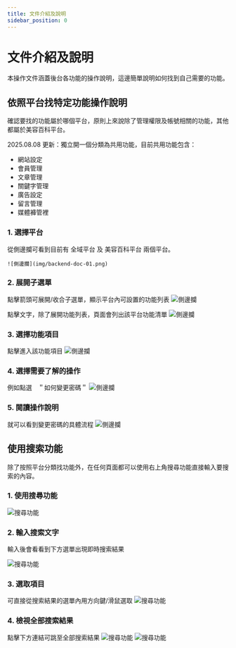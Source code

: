```yaml
---
title: 文件介紹及說明
sidebar_position: 0
---
```


# 文件介紹及說明

本操作文件涵蓋後台各功能的操作說明，這邊簡單說明如何找到自己需要的功能。

## 依照平台找特定功能操作說明

確認要找的功能屬於哪個平台，原則上來說除了管理權限及帳號相關的功能，其他都屬於美容百科平台。

2025.08.08 更新：獨立開一個分類為共用功能，目前共用功能包含：

-   網站設定
-   會員管理
-   文章管理
-   關鍵字管理
-   廣告設定
-   留言管理
-   媒體褲管裡

### 1. 選擇平台

從側邊攔可看到目前有 全域平台 及 美容百科平台 兩個平台。

    ![側邊攔](img/backend-doc-01.png)

### 2. 展開子選單

點擊箭頭可展開/收合子選單，顯示平台內可設置的功能列表
![側邊攔](img/backend-doc-02.png)

點擊文字，除了展開功能列表，頁面會列出該平台功能清單
![側邊攔](img/backend-doc-03.png)

### 3. 選擇功能項目

點擊進入該功能項目
![側邊攔](img/backend-doc-04.png)

### 4. 選擇需要了解的操作

例如點選　＂如何變更密碼＂
![側邊攔](img/backend-doc-05.png)

### 5. 閱讀操作說明

就可以看到變更密碼的具體流程
![側邊攔](img/backend-doc-06.png)

## 使用搜索功能

除了按照平台分類找功能外，在任何頁面都可以使用右上角搜尋功能直接輸入要搜索的內容。

### 1. 使用搜尋功能

![搜尋功能](img/backend-doc-search-01.png)

### 2. 輸入搜索文字

輸入後會看看到下方選單出現即時搜索結果

![搜尋功能](img/backend-doc-search-02.png)

### 3. 選取項目

可直接從搜索結果的選單內用方向鍵/滑鼠選取
![搜尋功能](img/backend-doc-search-03.png)

### 4. 檢視全部搜索結果

點擊下方連結可跳至全部搜索結果
![搜尋功能](img/backend-doc-search-04.png)
![搜尋功能](img/backend-doc-search-05.png)
